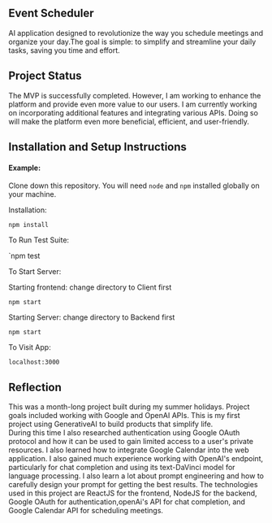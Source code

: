 ## Event Scheduler
AI application designed to revolutionize the way you schedule meetings and organize your day.The goal is simple: to simplify and streamline your daily tasks, saving you time and effort.

## Project Status
The MVP is successfully completed. However, I am working to enhance the platform and provide even more value to our users.
I am currently working on incorporating additional features and integrating various APIs. Doing so will make the platform even more beneficial, efficient, and user-friendly.

## Installation and Setup Instructions

#### Example:  

Clone down this repository. You will need `node` and `npm` installed globally on your machine.  

Installation:

`npm install`  

To Run Test Suite:  

`npm test  

To Start Server:

Starting frontend: change directory to Client first

`npm start`  

Starting Server: change directory to Backend first

`npm start`  

To Visit App:

`localhost:3000`  

## Reflection

This was a month-long project built during my summer holidays. Project goals included working with Google and OpenAI APIs. This is my first project using GenerativeAI to build products that simplify life.   
During this time I also researched authentication using Google OAuth protocol and how it can be used to gain limited access to a user's private resources. I also learned how to integrate Google Calendar into the web application. I also gained much experience working with OpenAI's endpoint, particularly for chat completion and using its text-DaVinci model for language processing.
I also learn a lot about prompt engineering and how to carefully design your prompt for getting the best results. The technologies used in this project are ReactJS for the frontend, NodeJS for the backend, Google OAuth for authentication,openAi's API for chat completion, and Google Calendar API for scheduling meetings.

